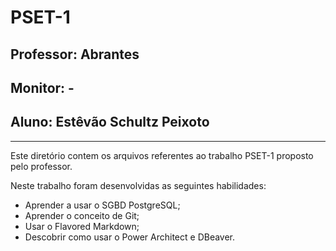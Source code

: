 # PSET-1
## Professor: Abrantes
## Monitor: -
## Aluno: Estêvão Schultz Peixoto
--------------------------------------------------------------------
Este diretório contem os arquivos referentes ao trabalho PSET-1 proposto pelo professor.

Neste trabalho foram desenvolvidas as seguintes habilidades:

 - Aprender a usar o SGBD PostgreSQL;
 - Aprender o conceito de Git;
 - Usar o Flavored Markdown;
 - Descobrir como usar o Power Architect e DBeaver.
